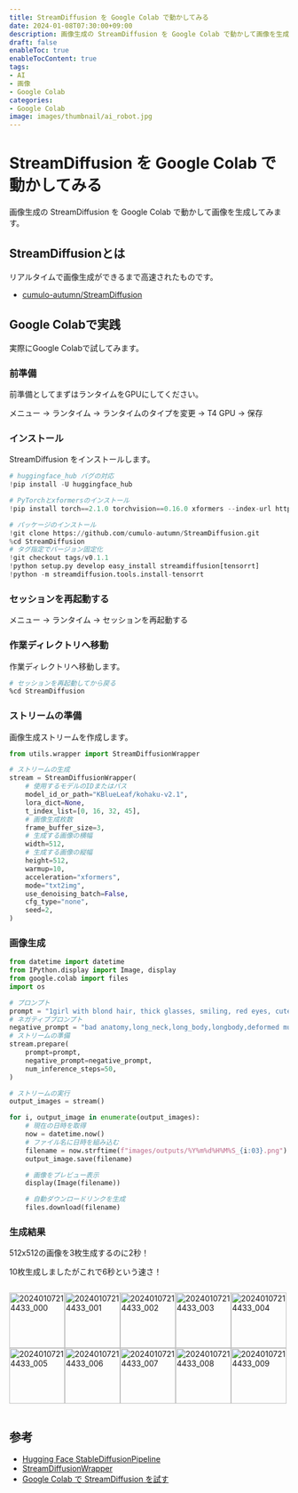 ```yaml
---
title: StreamDiffusion を Google Colab で動かしてみる
date: 2024-01-08T07:30:00+09:00
description: 画像生成の StreamDiffusion を Google Colab で動かして画像を生成してみます。
draft: false
enableToc: true
enableTocContent: true
tags: 
- AI
- 画像
- Google Colab
categories: 
- Google Colab
image: images/thumbnail/ai_robot.jpg
---
```


# StreamDiffusion を Google Colab で動かしてみる

画像生成の StreamDiffusion を Google Colab で動かして画像を生成してみます。

## StreamDiffusionとは

リアルタイムで画像生成ができるまで高速されたものです。

- <a href="https://github.com/cumulo-autumn/StreamDiffusion" target="_blank" rel="nofollow noopener">cumulo-autumn/StreamDiffusion</a>

## Google Colabで実践

実際にGoogle Colabで試してみます。

### 前準備

前準備としてまずはランタイムをGPUにしてください。

メニュー -> ランタイム -> ランタイムのタイプを変更 -> T4 GPU -> 保存

### インストール

StreamDiffusion をインストールします。

```python
# huggingface_hub バグの対応
!pip install -U huggingface_hub

# PyTorchとxformersのインストール
!pip install torch==2.1.0 torchvision==0.16.0 xformers --index-url https://download.pytorch.org/whl/cu121

# パッケージのインストール
!git clone https://github.com/cumulo-autumn/StreamDiffusion.git
%cd StreamDiffusion
# タグ指定でバージョン固定化
!git checkout tags/v0.1.1
!python setup.py develop easy_install streamdiffusion[tensorrt]
!python -m streamdiffusion.tools.install-tensorrt
```

### セッションを再起動する

メニュー -> ランタイム -> セッションを再起動する

### 作業ディレクトリへ移動

作業ディレクトリへ移動します。

```bash
# セッションを再起動してから戻る
%cd StreamDiffusion
```

### ストリームの準備

画像生成ストリームを作成します。

```python
from utils.wrapper import StreamDiffusionWrapper

# ストリームの生成
stream = StreamDiffusionWrapper(
    # 使用するモデルのIDまたはパス
    model_id_or_path="KBlueLeaf/kohaku-v2.1",
    lora_dict=None,
    t_index_list=[0, 16, 32, 45],
    # 画像生成枚数
    frame_buffer_size=3,
    # 生成する画像の横幅
    width=512,
    # 生成する画像の縦幅
    height=512,
    warmup=10,
    acceleration="xformers",
    mode="txt2img",
    use_denoising_batch=False,
    cfg_type="none",
    seed=2,
)
```

### 画像生成

```python
from datetime import datetime
from IPython.display import Image, display
from google.colab import files
import os

# プロンプト
prompt = "1girl with blond hair, thick glasses, smiling, red eyes, cute"
# ネガティブプロンプト
negative_prompt = "bad anatomy,long_neck,long_body,longbody,deformed mutated disfigured,missing arms,extra_arms,mutated hands,extra_legs,bad hands,poorly_drawn_hands,malformed_hands,missing_limb,floating_limbs,disconnected_limbs,extra_fingers,bad fingers,liquid fingers,poorly drawn fingers,missing fingers,extra digit,fewer digits,ugly face,deformed eyes,partial face,partial head,bad face,inaccurate limb,cropped"
# ストリームの準備
stream.prepare(
    prompt=prompt,
    negative_prompt=negative_prompt,
    num_inference_steps=50,
)

# ストリームの実行
output_images = stream()

for i, output_image in enumerate(output_images):
    # 現在の日時を取得
    now = datetime.now()
    # ファイル名に日時を組み込む
    filename = now.strftime(f"images/outputs/%Y%m%d%H%M%S_{i:03}.png")
    output_image.save(filename)

    # 画像をプレビュー表示
    display(Image(filename))

    # 自動ダウンロードリンクを生成
    files.download(filename)
```

### 生成結果

512x512の画像を3枚生成するのに2秒！

10枚生成しましたがこれで6秒という速さ！

<style>
#image_list > p{
  display: inline-flex;
  flex-flow: wrap;
}
#image_list > p > img{
  width: 100px;
}
</style>

<div id="image_list">

![20240107214433_000](/tech/2024/01/08/google-colabo-stream-diffusion/20240107214433_000.png "20240107214433_000") 
![20240107214433_001](/tech/2024/01/08/google-colabo-stream-diffusion/20240107214433_001.png "20240107214433_001") 
![20240107214433_002](/tech/2024/01/08/google-colabo-stream-diffusion/20240107214433_002.png "20240107214433_002") 
![20240107214433_003](/tech/2024/01/08/google-colabo-stream-diffusion/20240107214434_003.png "20240107214433_003") 
![20240107214433_004](/tech/2024/01/08/google-colabo-stream-diffusion/20240107214434_004.png "20240107214433_004") 
![20240107214433_005](/tech/2024/01/08/google-colabo-stream-diffusion/20240107214434_005.png "20240107214433_005") 
![20240107214433_006](/tech/2024/01/08/google-colabo-stream-diffusion/20240107214434_006.png "20240107214433_006") 
![20240107214433_007](/tech/2024/01/08/google-colabo-stream-diffusion/20240107214434_007.png "20240107214433_007") 
![20240107214433_008](/tech/2024/01/08/google-colabo-stream-diffusion/20240107214435_008.png "20240107214433_008") 
![20240107214433_009](/tech/2024/01/08/google-colabo-stream-diffusion/20240107214435_009.png "20240107214433_009") 

<div>

## 参考
- <a href="https://huggingface.co/models?other=diffusers%3AStableDiffusionPipeline" target="_blank" rel="nofollow noopener">Hugging Face StableDiffusionPipeline</a>
- <a href="https://github.com/cumulo-autumn/StreamDiffusion/blob/main/utils/wrapper.py" target="_blank" rel="nofollow noopener">StreamDiffusionWrapper</a>
- <a href="https://note.com/npaka/n/n4cb9a2d9fd72" target="_blank" rel="nofollow noopener">Google Colab で StreamDiffusion を試す</a>
